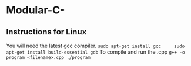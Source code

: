 # Modular-C-

## Instructions for Linux
You will need the latest gcc compiler.
    ```sudo apt-get install gcc    
    sudo apt-get install build-essential gdb```
To compile and run the .cpp 
    ```g++ -o program <filename>.cpp
    ./program```
